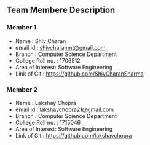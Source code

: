 ## Team Membere Description

### Member 1

- Name     : Shiv Charan
- email id : shivcharanmt@gmail.com
- Branch   : Computer Science Department
- College Roll no. : 1706512
- Area of Interest: Software Engineering
- Link of Git : https://github.com/ShivCharanSharma

### Member 2

- Name     : Lakshay Chopra
- email id : lakshaychopra21@gmail.com
- Branch   : Computer Science Department
- College Roll no. : 1715046
- Area of Interest: Software Engineering
- Link of Git : https://github.com/lakshaychopra
